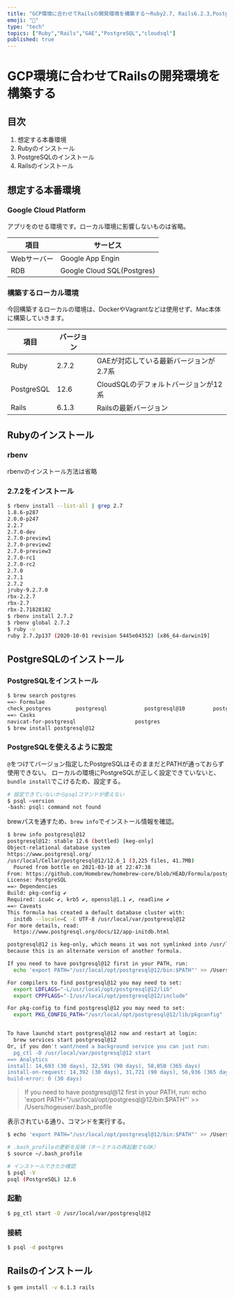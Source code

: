 ```yaml
---
title: "GCP環境に合わせてRailsの開発環境を構築する〜Ruby2.7, Rails6.2.3,PostgreSQL12〜" 
emoji: "🐑"
type: "tech" 
topics: ["Ruby","Rails","GAE","PostgreSQL","cloudsql"]
published: true
---
```

# GCP環境に合わせてRailsの開発環境を構築する

## 目次
1. 想定する本番環境
2. Rubyのインストール
3. PostgreSQLのインストール
4. Railsのインストール

## 想定する本番環境
### Google Cloud Platform
アプリをのせる環境です。ローカル環境に影響しないものは省略。

|項目|サービス|
|---|---|
|Webサーバー| Google App Engin|
|RDB |Google Cloud SQL(Postgres)|

### 構築するローカル環境
今回構築するローカルの環境は、DockerやVagrantなどは使用せず、Mac本体に構築していきます。

|項目 |バージョン| |
|---|---|---|
|Ruby |2.7.2|GAEが対応している最新バージョンが2.7系|
|PostgreSQL|12.6 | CloudSQLのデフォルトバージョンが12系|
|Rails| 6.1.3|Railsの最新バージョン |

## Rubyのインストール
### rbenv
rbenvのインストール方法は省略

### 2.7.2をインストール
```sh
$ rbenv install --list-all | grep 2.7
1.8.6-p287
2.0.0-p247
2.2.7
2.7.0-dev
2.7.0-preview1
2.7.0-preview2
2.7.0-preview3
2.7.0-rc1
2.7.0-rc2
2.7.0
2.7.1
2.7.2
jruby-9.2.7.0
rbx-2.2.7
rbx-2.7
rbx-2.71828182
$ rbenv install 2.7.2
$ rbenv global 2.7.2
$ ruby -v 
ruby 2.7.2p137 (2020-10-01 revision 5445e04352) [x86_64-darwin19]
```

## PostgreSQLのインストール
### PostgreSQLをインストール
```sh
$ brew search postgres
==> Formulae
check_postgres        postgresql            postgresql@10         postgresql@11         postgresql@12        postgresql@9.4        postgresql@9.5        postgresql@9.6        postgrest
==> Casks
navicat-for-postgresql                   postgres                                 postgrespreferencepane                   sqlpro-for-postgres                      homebrew/cask-versions/postgres-beta
$ brew install postgresql@12
```

### PostgreSQLを使えるように設定
`@`をつけてバージョン指定したPostgreSQLはそのままだとPATHが通っておらず使用できない。
ローカルの環境にPostgreSQLが正しく設定できていないと、`bundle install`でこけるため、設定する。

```sh
# 設定できていないからpsqlコマンドが使えない
$ psql —version
-bash: psql: command not found
```

brewパスを通すため、`brew info`でインストール情報を確認。

```sh
$ brew info postgresql@12
postgresql@12: stable 12.6 (bottled) [keg-only]
Object-relational database system
https://www.postgresql.org/
/usr/local/Cellar/postgresql@12/12.6_1 (3,225 files, 41.7MB)
  Poured from bottle on 2021-03-10 at 22:47:38
From: https://github.com/Homebrew/homebrew-core/blob/HEAD/Formula/postgresql@12.rb
License: PostgreSQL
==> Dependencies
Build: pkg-config ✔
Required: icu4c ✔, krb5 ✔, openssl@1.1 ✔, readline ✔
==> Caveats
This formula has created a default database cluster with:
  initdb --locale=C -E UTF-8 /usr/local/var/postgresql@12
For more details, read:
  https://www.postgresql.org/docs/12/app-initdb.html

postgresql@12 is keg-only, which means it was not symlinked into /usr/local,
because this is an alternate version of another formula.

If you need to have postgresql@12 first in your PATH, run:
  echo 'export PATH="/usr/local/opt/postgresql@12/bin:$PATH"' >> /Users/hogeuser/.bash_profile

For compilers to find postgresql@12 you may need to set:
  export LDFLAGS="-L/usr/local/opt/postgresql@12/lib"
  export CPPFLAGS="-I/usr/local/opt/postgresql@12/include"

For pkg-config to find postgresql@12 you may need to set:
  export PKG_CONFIG_PATH="/usr/local/opt/postgresql@12/lib/pkgconfig"


To have launchd start postgresql@12 now and restart at login:
  brew services start postgresql@12
Or, if you don't want/need a background service you can just run:
  pg_ctl -D /usr/local/var/postgresql@12 start
==> Analytics
install: 14,693 (30 days), 32,591 (90 days), 58,050 (365 days)
install-on-request: 14,392 (30 days), 31,721 (90 days), 56,936 (365 days)
build-error: 0 (30 days)
```

> If you need to have postgresql@12 first in your PATH, run:
>  echo 'export PATH="/usr/local/opt/postgresql@12/bin:$PATH"' >> /Users/hogeuser/.bash_profile

表示されている通り、コマンドを実行する。

```sh
$ echo 'export PATH="/usr/local/opt/postgresql@12/bin:$PATH"' >> /Users/hogeuser/.bash_profile

# .bash_profileの更新を反映（ターミナルの再起動でもOK）
$ source ~/.bash_profile 

# インストールできたか確認
$ psql -V 
psql (PostgreSQL) 12.6
```

### 起動
```sh
$ pg_ctl start -D /usr/local/var/postgresql@12
```

### 接続
```sh
$ psql -d postgres
``` 


## Railsのインストール

```sh
$ gem install -v 6.1.3 rails
```

